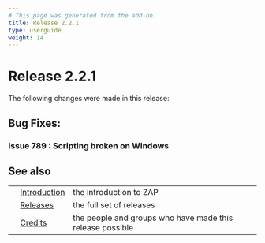 ```yaml
---
# This page was generated from the add-on.
title: Release 2.2.1
type: userguide
weight: 14
---
```


# Release 2.2.1

The following changes were made in this release:

## Bug Fixes:

### Issue 789 : Scripting broken on Windows

## See also

|     |                                     |                                                           |
| --- | ----------------------------------- | --------------------------------------------------------- |
|     | [Introduction](/docs/desktop/)      | the introduction to ZAP                                   |
|     | [Releases](/docs/desktop/releases/) | the full set of releases                                  |
|     | [Credits](/docs/desktop/credits/)   | the people and groups who have made this release possible |
